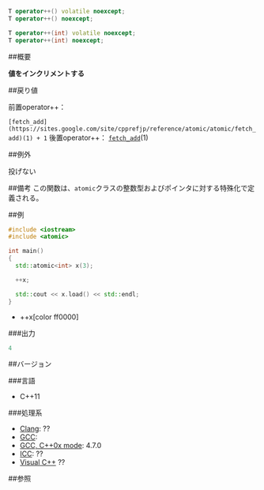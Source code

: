 ```cpp
T operator++() volatile noexcept;
T operator++() noexcept;

T operator++(int) volatile noexcept;
T operator++(int) noexcept;
```

##概要

<b>値をインクリメントする</b>


##戻り値

前置operator++：

`[fetch_add](https://sites.google.com/site/cpprefjp/reference/atomic/atomic/fetch_add)(1) + 1`
後置operator++：
[`fetch_add`](https://sites.google.com/site/cpprefjp/reference/atomic/atomic/fetch_add)(1)

##例外

投げない


##備考
この関数は、`atomic`クラスの整数型およびポインタに対する特殊化で定義される。


##例

```cpp
#include <iostream>
#include <atomic>

int main()
{
  std::atomic<int> x(3);

  ++x;

  std::cout << x.load() << std::endl;
}
```
* ++x[color ff0000]

###出力

```cpp
4
```

##バージョン


###言語


- C++11



###処理系

- [Clang](https://sites.google.com/site/cpprefjp/implementation#clang): ??
- [GCC](https://sites.google.com/site/cpprefjp/implementation#gcc): 
- [GCC, C++0x mode](https://sites.google.com/site/cpprefjp/implementation#gcc): 4.7.0
- [ICC](https://sites.google.com/site/cpprefjp/implementation#icc): ??
- [Visual C++](https://sites.google.com/site/cpprefjp/implementation#visual_cpp) ??



##参照


